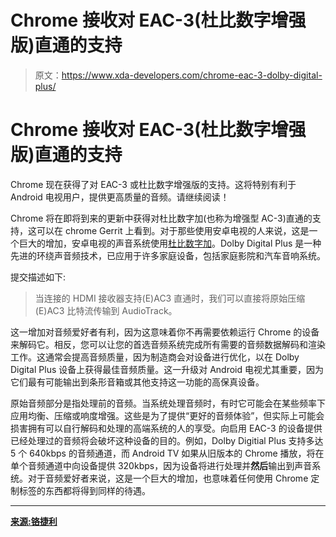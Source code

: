 # Chrome 接收对 EAC-3(杜比数字增强版)直通的支持

> 原文：<https://www.xda-developers.com/chrome-eac-3-dolby-digital-plus/>

# Chrome 接收对 EAC-3(杜比数字增强版)直通的支持

Chrome 现在获得了对 EAC-3 或杜比数字增强版的支持。这将特别有利于 Android 电视用户，提供更高质量的音频。请继续阅读！

Chrome 将在即将到来的更新中获得对杜比数字加(也称为增强型 AC-3)直通的支持，这可以在 chrome Gerrit 上看到。对于那些使用安卓电视的人来说，这是一个巨大的增加，安卓电视的声音系统使用[杜比数字加](https://www.xda-developers.com/xda-external-link/google-play-movies-receives-dolby-digital-plus-support/)。Dolby Digital Plus 是一种先进的环绕声音频技术，已应用于许多家庭设备，包括家庭影院和汽车音响系统。

提交描述如下:

> 当连接的 HDMI 接收器支持(E)AC3 直通时，我们可以直接将原始压缩(E)AC3 比特流传输到 AudioTrack。

这一增加对音频爱好者有利，因为这意味着你不再需要依赖运行 Chrome 的设备来解码它。相反，您可以让您的首选音频系统完成所有需要的音频数据解码和渲染工作。这通常会提高音频质量，因为制造商会对设备进行优化，以在 Dolby Digital Plus 设备上获得最佳音频质量。这一升级对 Android 电视尤其重要，因为它们最有可能输出到条形音箱或其他支持这一功能的高保真设备。

原始音频部分是指处理前的音频。当系统处理音频时，有时它可能会在某些频率下应用均衡、压缩或响度增强。这些是为了提供“更好的音频体验”，但实际上可能会损害拥有可以自行解码和处理的高端系统的人的享受。向启用 EAC-3 的设备提供已经处理过的音频将会破坏这种设备的目的。例如，Dolby Digitial Plus 支持多达 5 个 640kbps 的音频通道，而 Android TV 如果从旧版本的 Chrome 播放，将在单个音频通道中向设备提供 320kbps，因为设备将进行处理并**然后**输出到声音系统。对于音频爱好者来说，这是一个巨大的增加，也意味着任何使用 Chrome 定制标签的东西都将得到同样的待遇。

* * *

[**来源:铬捷利**](https://chromium-review.googlesource.com/c/596720)